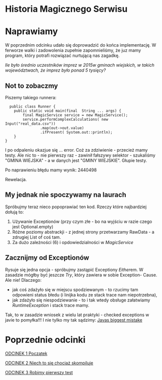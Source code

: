 # Historia Magicznego Serwisu

# Naprawiamy

W poprzednim odcinku udało się doprowadzić do końca implementację.
W ferworze walki i zadowolenia zupełnie zapomnieliśmy, że juz mamy program, który potrafi
rozwiązać nurtującą nas zagadkę.

*Ile było średnio uczestników imprez w 2015w gminach wiejskich, w takich województwach, że
 imprez było ponad 5 tysięcy?*
 
 ## Not to zobaczmy
  Piszemy takiego runnera:
  ```
    public class Runner {
      public static void main(final  String ... args) {
          final MagicService service = new MagicService();
          service.performComplexCalculations( new Input("real_data.csv"))
                  .map(out->out.value)
                  .ifPresent( System.out::println);
      }
  }
  ```
I po  odpaleniu okazjue się ... error. Coż za zdziwienie - przecież mamy testy.
Ale nic to  - nie pierwszy raz - zawinił fałszywy selektor - szukaliśmy 
"GMINA WIEJSKA" -  a w danych jest "GMINY WIEJSKIE". Głupie testy.

Po naprawieniu  błędu mamy wynik:
2440498

Rewelacja.

## My jednak nie spoczywamy na laurach 
 Spróbujmy teraz nieco popoprawiać ten kod.
 Rzeczy które najbardziej dołują to:
 
 1. Używanie Exceptionów (przy czym złe - bo na wyjściu w razie czego jest Optional.empty)
 2. Różne poziomy abstrackji - z jednej strony przetwarzamy RawData - a zdrugiej  List of coś tam.
 3. Za dużo zależności (6)  i opdowiedzialności w *MagicService*
 
 ## Zacznijmy od Exceptionów 
 Rysuje się jedna opcja - spróbujmy zastąpić Exceptiony *Either*em.
 W zasadzie mógłby być jeszcze *Try*, który zawiera w sobie Exception- Cause. Ale nie!
 Dlaczego: 
 - jak coś zdażyło się w miejscu spodziewanym - to rzucimy tam odpowieni status błedu (i linijka kodu ze stack trace nam niepotrzebna),
 - jak zdażyło się niespodziewanie - to i tak wtedy obsługe załatwiamy *RuntimeException* i stack trace mamy.
 
 Tak, to w zasadzie wniosek z wielu lat praktyki - checked exceptions w javie to pomyłka!!!
 I nie tylko my tak sądzimy:  [Javas biggest mistake](http://literatejava.com/exceptions/checked-exceptions-javas-biggest-mistake/)
 

# Poprzednie odcinki
[ODCINEK 1  Początek](ODCINEK1_PL.md)

[ODCINEK 2  Niech to się chociaż skompiluje](ODCINEK2_PL.md)

[ODCINEK 3  Robimy pierwszy test](ODCINEK3_PL.md)